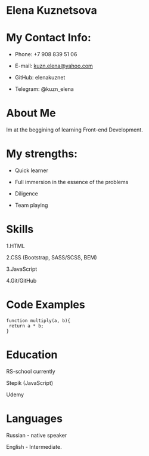 # Elena Kuznetsova


# My Contact Info:


- Phone: +7 908 839 51 06

- E-mail: kuzn.elena@yahoo.com

- GitHub: elenakuznet

- Telegram: @kuzn_elena



# About Me
 
 Im  at the beggining of learning Front-end Development.
 
 
 
# My strengths:

- Quick learner


- Full immersion in the essence of the problems


- Diligence


- Team playing




# Skills

1.HTML


2.CSS (Bootstrap, SASS/SCSS, BEM)


3.JavaScript 


4.Git/GitHub



  
# Code Examples
```
function multiply(a, b){
 return a * b;
}
```


# Education

RS-school currently

Stepik  (JavaScript)

Udemy



# Languages

Russian - native speaker

English - Intermediate.



